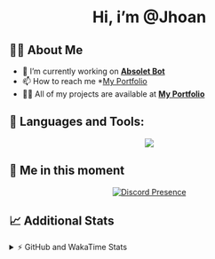 <h1 align="center">Hi, i’m @Jhoan</h1>

## 🙋‍♂️ About Me

- 🔭 I’m currently working on **[Absolet Bot](https://strider.cloud)**
- 📫 How to reach me *[My Portfolio](https://jhoan.me/contact)
- 👨‍💻 All of my projects are available at **[My Portfolio](https://jhoan.me)**

## 🚀 Languages and Tools:
<p align="center">
  <a href="https://skillicons.dev">
    <img src="https://skillicons.dev/icons?i=js,ts,html,css,bootstrap,nodejs,express,vscode,neovim,vim,atom,cloudflare,git,github,discord,bots,linux,mongodb,nginx,redis,wordpress,heroku&perline=11" />
  </a>
</p>
  
## 👤 Me in this moment
<p align="center">
    <a href="https://discord.com/users/612460795124776960" target="_blank" rel="nofollow">
        <img src="https://lanyard-profile-readme.vercel.app/api/612460795124776960?idleMessage=Probably%20coding%20Absolet..." alt="Discord Presence" align="center">
    </a>
</p>

## 📈 Additional Stats
<details>
    <summary>⚡ GitHub and WakaTime Stats</summary>
    <br/>

<!--START_SECTION:waka-->
![Code Time](http://img.shields.io/badge/Code%20Time-515%20hrs%2026%20mins-blue)

**🐱 My GitHub Data** 

> 🏆 1,028 Contributions in the Year 2022
 > 
> 📦 169.9 kB Used in GitHub's Storage 
 > 
> 💼 Opted to Hire
 > 
> 📜 4 Public Repositories 
 > 
> 🔑 37 Private Repositories  
 > 
**I'm an Early 🐤** 

```text
🌞 Morning    84 commits     ██░░░░░░░░░░░░░░░░░░░░░░░   10.73% 
🌆 Daytime    342 commits    ███████████░░░░░░░░░░░░░░   43.68% 
🌃 Evening    321 commits    ██████████░░░░░░░░░░░░░░░   41.0% 
🌙 Night      36 commits     █░░░░░░░░░░░░░░░░░░░░░░░░   4.6%

```
📅 **I'm Most Productive on Saturday** 

```text
Monday       114 commits    ███░░░░░░░░░░░░░░░░░░░░░░   14.56% 
Tuesday      126 commits    ████░░░░░░░░░░░░░░░░░░░░░   16.09% 
Wednesday    137 commits    ████░░░░░░░░░░░░░░░░░░░░░   17.5% 
Thursday     76 commits     ██░░░░░░░░░░░░░░░░░░░░░░░   9.71% 
Friday       109 commits    ███░░░░░░░░░░░░░░░░░░░░░░   13.92% 
Saturday     151 commits    ████░░░░░░░░░░░░░░░░░░░░░   19.28% 
Sunday       70 commits     ██░░░░░░░░░░░░░░░░░░░░░░░   8.94%

```


📊 **This Week I Spent My Time On** 

```text
⌚︎ Time Zone: America/Bogota

💬 Programming Languages: 
TypeScript               1 hr 47 mins        ████████████████░░░░░░░░░   67.34% 
JavaScript               28 mins             ████░░░░░░░░░░░░░░░░░░░░░   17.95% 
JSON                     11 mins             █░░░░░░░░░░░░░░░░░░░░░░░░   7.26% 
YAML                     9 mins              █░░░░░░░░░░░░░░░░░░░░░░░░   6.01% 
Other                    1 min               ░░░░░░░░░░░░░░░░░░░░░░░░░   0.83%

🔥 Editors: 
VS Code                  2 hrs 40 mins       █████████████████████████   100.0%

🐱‍💻 Projects: 
bloom                    1 hr 53 mins        █████████████████░░░░░░░░   70.6% 
dilva                    34 mins             █████░░░░░░░░░░░░░░░░░░░░   21.39% 
strider-app              6 mins              █░░░░░░░░░░░░░░░░░░░░░░░░   4.18% 
xd                       6 mins              █░░░░░░░░░░░░░░░░░░░░░░░░   3.84%

💻 Operating System: 
Linux                    2 hrs 40 mins       █████████████████████████   100.0%

```

**I Mostly Code in JavaScript** 

```text
JavaScript               16 repos            ████████████████░░░░░░░░░   64.0% 
Java                     3 repos             ███░░░░░░░░░░░░░░░░░░░░░░   12.0% 
TypeScript               3 repos             ███░░░░░░░░░░░░░░░░░░░░░░   12.0% 
Shell                    1 repo              █░░░░░░░░░░░░░░░░░░░░░░░░   4.0% 
CSS                      1 repo              █░░░░░░░░░░░░░░░░░░░░░░░░   4.0%

```



 Last Updated on 15/12/2022 08:41:08 UTC
<!--END_SECTION:waka-->
</details>
